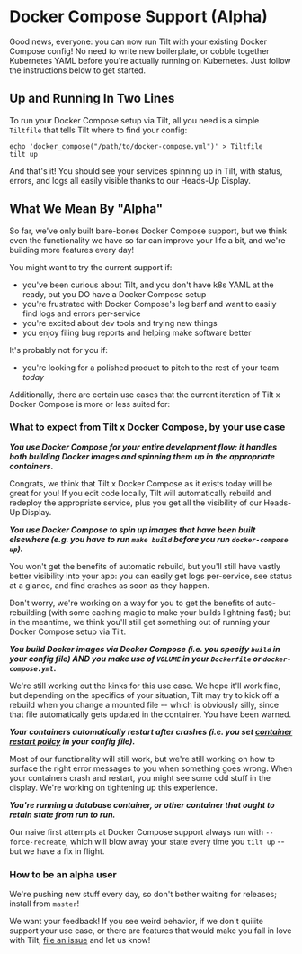 # Docker Compose Support (Alpha)
Good news, everyone: you can now run Tilt with your existing Docker Compose config! No need to write new boilerplate, or cobble together Kubernetes YAML before you're actually running on Kubernetes. Just follow the instructions below to get started.

## Up and Running In Two Lines
To run your Docker Compose setup via Tilt, all you need is a simple `Tiltfile` that tells Tilt where to find your config:

```
echo 'docker_compose("/path/to/docker-compose.yml")' > Tiltfile
tilt up
```

And that's it! You should see your services spinning up in Tilt, with status, errors, and logs all easily visible thanks to our Heads-Up Display.

## What We Mean By "Alpha"
So far, we've only built bare-bones Docker Compose support, but we think even the functionality we have so far can improve your life a bit, and we're building more features every day! 

You might want to try the current support if:
* you've been curious about Tilt, and you don't have k8s YAML at the ready, but you DO have a Docker Compose setup
* you're frustrated with Docker Compose's log barf and want to easily find logs and errors per-service
* you're excited about dev tools and trying new things
* you enjoy filing bug reports and helping make software better

It's probably not for you if:
* you're looking for a polished product to pitch to the rest of your team _today_

Additionally, there are certain use cases that the current iteration of Tilt x Docker Compose is more or less suited for:

### What to expect from Tilt x Docker Compose, by your use case

***You use Docker Compose for your entire development flow: it handles both building Docker images and spinning them up in the appropriate containers.***

Congrats, we think that Tilt x Docker Compose as it exists today will be great for you! If you edit code locally, Tilt will automatically rebuild and redeploy the appropriate service, plus you get all the visibility of our Heads-Up Display. 

***You use Docker Compose to spin up images that have been built elsewhere (e.g. you have to run `make build` before you run `docker-compose up`).***

You won't get the benefits of automatic rebuild, but you'll still have vastly better visibility into your app: you can easily get logs per-service, see status at a glance, and find crashes as soon as they happen.

Don't worry, we're working on a way for you to get the benefits of auto-rebuilding (with some caching magic to make your builds lightning fast); but in the meantime, we think you'll still get something out of running your Docker Compose setup via Tilt.  

***You build Docker images via Docker Compose (i.e. you specify `build` in your config file) AND you make use of `VOLUME` in your `Dockerfile` or `docker-compose.yml`.***

We're still working out the kinks for this use case. We hope it'll work fine, but depending on the specifics of your situation, Tilt may try to kick off a rebuild when you change a mounted file -- which is obviously silly, since that file automatically gets updated in the container. You have been warned.

***Your containers automatically restart after crashes (i.e. you set [container restart policy](https://docs.docker.com/compose/compose-file/#restart) in your config file).***

Most of our functionality will still work, but we're still working on how to surface the right error messages to you when something goes wrong. When your containers crash and restart, you might see some odd stuff in the display. We're working on tightening up this experience.

***You're running a database container, or other container that ought to retain state from run to run.***

Our naive first attempts at Docker Compose support always run with `--force-recreate`, which will blow away your state every time you `tilt up` -- but we have a fix in flight.

### How to be an alpha user
We're pushing new stuff every day, so don't bother waiting for releases; install from `master`!

We want your feedback! If you see weird behavior, if we don't quiiite support your use case, or there are features that would make you fall in love with Tilt, [file an issue](https://github.com/windmilleng/tilt/issues) and let us know!
